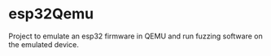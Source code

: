 # esp32Qemu
Project to emulate an esp32 firmware in QEMU and run fuzzing software on the emulated device. 
